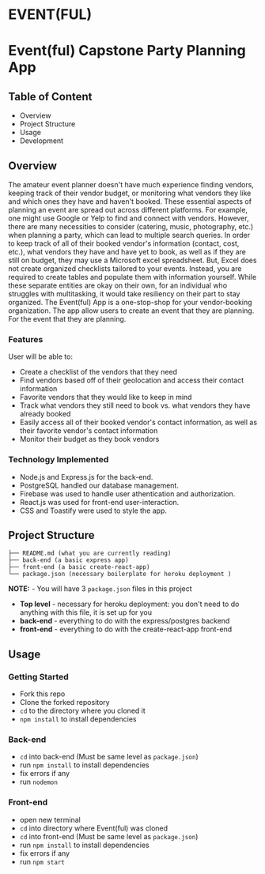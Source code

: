 # EVENT(FUL)

# Event(ful) Capstone Party Planning App



## Table of Content
* Overview
* Project Structure
* Usage 
* Development

## Overview
The amateur event planner doesn't have much experience finding vendors, keeping track of their vendor budget, or monitoring what vendors they like and which ones they have and haven't booked. These essential aspects of planning an event are spread out across different platforms. For example, one might use Google or Yelp to find and connect with vendors. However, there are many necessities to consider (catering, music, photography, etc.) when planning a party, which can lead to multiple search queries. In order to keep track of all of their booked vendor's information (contact, cost, etc.), what vendors they have and have yet to book, as well as if they are still on budget, they may use a Microsoft excel spreadsheet. But, Excel does not create organized checklists tailored to your events. Instead, you are required to create tables and populate them with information yourself. While these separate entities are okay on their own, for an individual who struggles with multitasking, it would take resiliency on their part to stay organized.
The Event(ful) App is a one-stop-shop for your vendor-booking organization. The app allow users to create an event that they are planning.
For the event that they are planning.

### Features

 User will be able to:
* Create a checklist of the vendors that they need
* Find vendors based off of their geolocation and access their contact information
* Favorite vendors that they would like to keep in mind
* Track what vendors they still need to book vs. what vendors they have already booked
* Easily access all of their booked vendor's contact information, as well as their favorite vendor's contact information
* Monitor their budget as they book vendors

### Technology Implemented
* Node.js and Express.js for the back-end.
* PostgreSQL handled our database management.
* Firebase was used to handle user athentication and authorization.
* React.js was used for front-end user-interaction.
* CSS and Toastify were used to style the app.

## Project Structure

```
├── README.md (what you are currently reading)
├── back-end (a basic express app)
├── front-end (a basic create-react-app)
└── package.json (necessary boilerplate for heroku deployment )
```

**NOTE:** - You will have 3 `package.json` files in this project

- **Top level** - necessary for heroku deployment: you don't need to do anything with this file, it is set up for you
- **back-end** - everything to do with the express/postgres backend
- **front-end** - everything to do with the create-react-app front-end



## Usage
### Getting Started
* Fork this repo
* Clone the forked repository
* `cd` to the directory where you cloned it
* `npm install` to install dependencies

### Back-end
* `cd` into back-end (Must be same level as `package.json`)
* run `npm install` to install dependencies
* fix errors if any
* run `nodemon`

### Front-end
* open new terminal
* `cd` into directory where Event(ful) was cloned
* `cd` into front-end (Must be same level as `package.json`)
* run `npm install` to install dependencies
* fix errors if any
* run `npm start`
